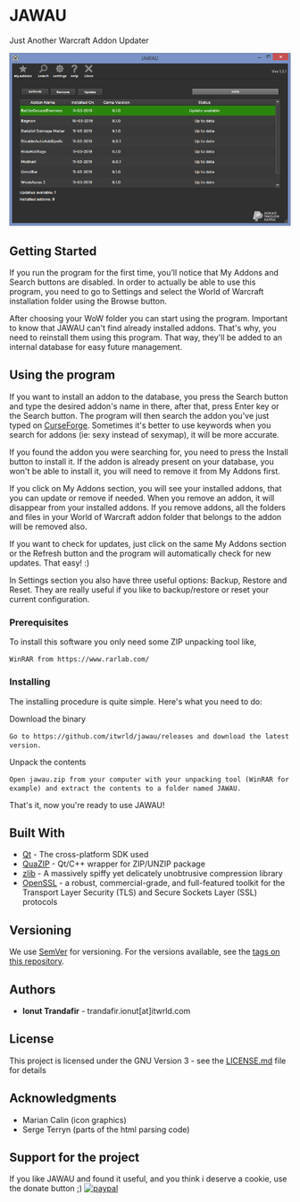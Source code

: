 # JAWAU

Just Another Warcraft Addon Updater

![alt text](https://raw.githubusercontent.com/itwrld/jawau/master/showcase/JAWAU.png)


## Getting Started

If you run the program for the first time, you&rsquo;ll notice that My Addons and Search buttons are disabled. In order to actually be able to use this program, you need to go to Settings and select the World of Warcraft installation folder using the Browse button.

After choosing your WoW folder you can start using the program. Important to know that JAWAU can't find already installed addons. That's why, you need to reinstall them using this program. That way, they'll be added to an internal database for easy future management.

## Using the program

If you want to install an addon to the database, you press the Search button and type the desired addon's name in there, after that, press Enter key or the Search button. The program will then search the addon you've just typed on <a href="https://www.curseforge.com/wow/addons" target="_blank" rel="noopener">CurseForge</a>. Sometimes it's better to use keywords when you search for addons (ie: sexy instead of sexymap), it will be more accurate.

If you found the addon you were searching for, you need to press the Install button to install it. If the addon is already present on your database, you won't be able to install it, you will need to remove it from My Addons first.

If you click on My Addons section, you will see your installed addons, that you can update or remove if needed. When you remove an addon, it will disappear from your installed addons. If you remove addons, all the folders and files in your World of Warcraft addon folder that belongs to the addon will be removed also.

If you want to check for updates, just click on the same My Addons section or the Refresh button and the program will automatically check for new updates. That easy! :)

In Settings section you also have three useful options: Backup, Restore and Reset. They are really useful if you like to backup/restore or reset your current configuration.

### Prerequisites

To install this software you only need some ZIP unpacking tool like,

```
WinRAR from https://www.rarlab.com/
```

### Installing

The installing procedure is quite simple. Here's what you need to do:

Download the binary

```
Go to https://github.com/itwrld/jawau/releases and download the latest version.
```

Unpack the contents

```
Open jawau.zip from your computer with your unpacking tool (WinRAR for example) and extract the contents to a folder named JAWAU.
```

That's it, now you're ready to use JAWAU!


## Built With

* [Qt](https://www.qt.io/download) - The cross-platform SDK used
* [QuaZIP](http://quazip.sourceforge.net) - Qt/C++ wrapper for ZIP/UNZIP package
* [zlib](http://www.zlib.net) - A massively spiffy yet delicately unobtrusive compression library
* [OpenSSL](https://www.openssl.org/) - a robust, commercial-grade, and full-featured toolkit for the Transport Layer Security (TLS) and Secure Sockets Layer (SSL) protocols


## Versioning

We use [SemVer](http://semver.org/) for versioning. For the versions available, see the [tags on this repository](https://github.com/itwrld/jawau/tags). 

## Authors

* **Ionut Trandafir** - trandafir.ionut[at]itwrld.com


## License

This project is licensed under the  GNU Version 3 - see the [LICENSE.md](LICENSE.md) file for details

## Acknowledgments

* Marian Calin (icon graphics)
* Serge Terryn (parts of the html parsing code)

## Support for the project

If you like JAWAU and found it useful, and you think i deserve a cookie, use the donate button ;)
[![paypal](https://www.paypalobjects.com/en_US/i/btn/btn_donateCC_LG.gif)](https://paypal.me/JohnnyUSA?locale.x=en_US)
